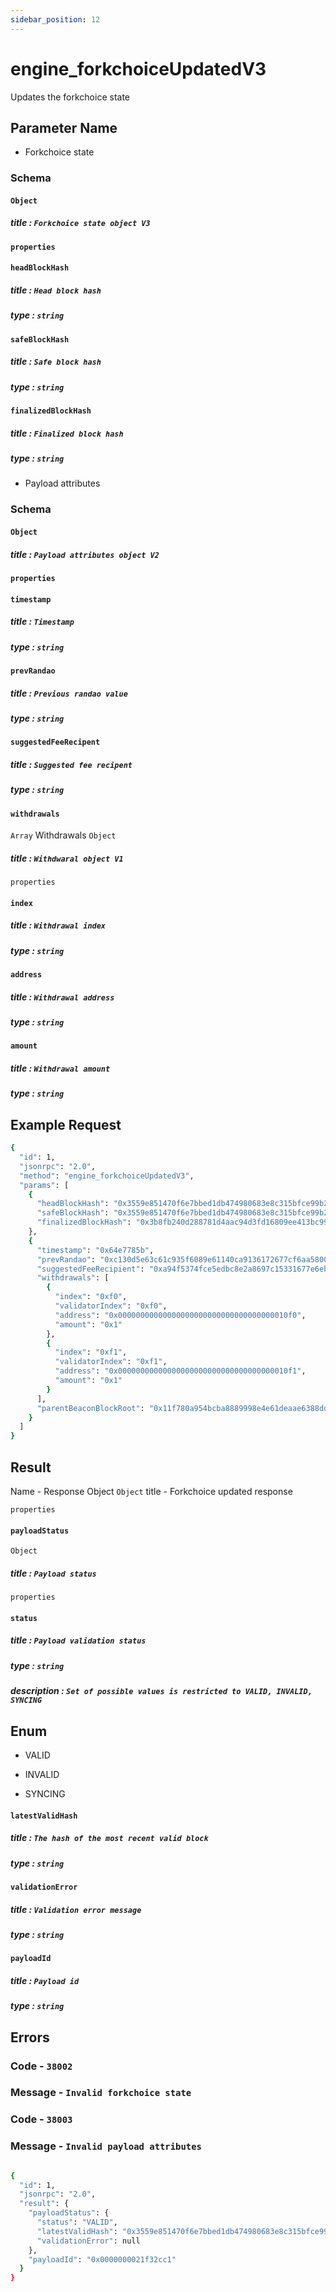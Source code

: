 ```yaml
---
sidebar_position: 12
---
```


# engine_forkchoiceUpdatedV3

Updates the forkchoice state 

## Parameter Name    
- Forkchoice state 

### Schema

#### `Object`

##### title : `Forkchoice state object V3`

#### `properties`

#### `headBlockHash`

##### title : `Head block hash`
##### type : `string`

#### `safeBlockHash`

##### title : `Safe block hash`
##### type : `string`

#### `finalizedBlockHash`

##### title : `Finalized block hash`
##### type : `string`

- Payload attributes

### Schema

#### `Object`

##### title : `Payload attributes object V2`

#### `properties`

#### `timestamp`

##### title : `Timestamp`
##### type : `string`

#### `prevRandao`

##### title : `Previous randao value`
##### type : `string`

#### `suggestedFeeRecipent`

##### title : `Suggested fee recipent`
##### type : `string`

#### `withdrawals`
`Array`
Withdrawals
`Object`
##### title : `Withdwaral object V1`
`properties`

#### `index`

##### title : `Withdrawal index`
##### type : `string`

#### `address`

##### title : `Withdrawal address`
##### type : `string`

#### `amount`

##### title : `Withdrawal amount`
##### type : `string`

## Example Request

```bash
{
  "id": 1,
  "jsonrpc": "2.0",
  "method": "engine_forkchoiceUpdatedV3",
  "params": [
    {
      "headBlockHash": "0x3559e851470f6e7bbed1db474980683e8c315bfce99b2a6ef47c057c04de7858",
      "safeBlockHash": "0x3559e851470f6e7bbed1db474980683e8c315bfce99b2a6ef47c057c04de7858",
      "finalizedBlockHash": "0x3b8fb240d288781d4aac94d3fd16809ee413bc99294a085798a589dae51ddd4a"
    },
    {
      "timestamp": "0x64e7785b",
      "prevRandao": "0xc130d5e63c61c935f6089e61140ca9136172677cf6aa5800dcc1cf0a02152a14",
      "suggestedFeeRecipient": "0xa94f5374fce5edbc8e2a8697c15331677e6ebf0b",
      "withdrawals": [
        {
          "index": "0xf0",
          "validatorIndex": "0xf0",
          "address": "0x00000000000000000000000000000000000010f0",
          "amount": "0x1"
        },
        {
          "index": "0xf1",
          "validatorIndex": "0xf1",
          "address": "0x00000000000000000000000000000000000010f1",
          "amount": "0x1"
        }
      ],
      "parentBeaconBlockRoot": "0x11f780a954bcba8889998e4e61deaae6388dd2391e9c810bd9c94962cc1eadc1"
    }
  ]
}

```

## Result

Name - Response Object
`Object`
title - Forkchoice updated response

`properties`

#### `payloadStatus`
`Object`
##### title : `Payload status`
`properties`

#### `status`

##### title : `Payload validation status`
##### type : `string`
##### description : `Set of possible values is restricted to VALID, INVALID, SYNCING`

## Enum

- VALID

- INVALID

- SYNCING

#### `latestValidHash`

##### title : `The hash of the most recent valid block`
##### type : `string`

#### `validationError`

##### title : `Validation error message`
##### type : `string`

#### `payloadId`

##### title : `Payload id`
##### type : `string`

## Errors

### Code - `38002`  
### Message - `Invalid forkchoice state`
### Code - `38003`  
### Message - `Invalid payload attributes`

```bash

{
  "id": 1,
  "jsonrpc": "2.0",
  "result": {
    "payloadStatus": {
      "status": "VALID",
      "latestValidHash": "0x3559e851470f6e7bbed1db474980683e8c315bfce99b2a6ef47c057c04de7858",
      "validationError": null
    },
    "payloadId": "0x0000000021f32cc1"
  }
}

```
